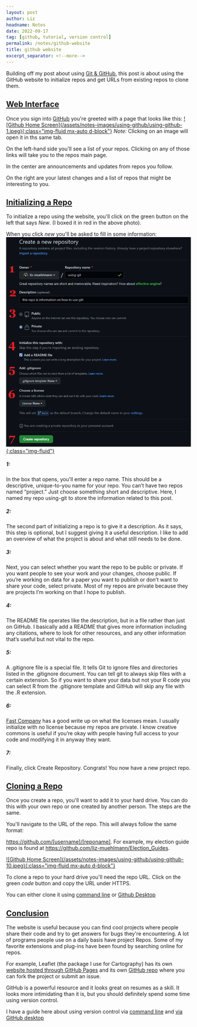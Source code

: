 ```yaml
---
layout: post
author: Liz
headname: Notes
date: 2022-09-17
tag: [github, tutorial, version control]
permalink: /notes/github-website
title: github website
excerpt_separator: <!--more-->
---
```


Building off my post about using <a href="https://liz-muehlmann.github.io/notes/git-github">Git & GitHub</a>, this post is about using the GitHub website to initialize repos and get URLs from existing repos to clone them. 

<!--more-->

<h2><u>Web Interface</u></h2>
Once you sign into <a href="https://github.com">GitHub</a> you're greeted with a page that looks like this:

<a href="../assets/notes-images/using-github/using-github-1.jpeg">
![Github Home Screen](/assets/notes-images/using-github/using-github-1.jpeg){:class="img-fluid mx-auto d-block"}</a>
<i>Note:</i> Clicking on an image will open it in ths same tab.

On the left-hand side you'll see a list of your repos. Clicking on any of those links will take you to the repos main page. 

In the center are announcements and updates from repos you follow. 

On the right are your latest changes and a list of repos that might be interesting to you. 

<h2><u>Initializing a Repo</u></h2>
To initialize a repo using the website, you'll click on the green button on the left that says <i>New</i>. (I boxed it in red in the above photo).

When you click <i>new</i> you'll be asked to fill in some information:
<a href="../assets/notes-images/using-github/using-github-2.jpeg">
![Repo Options](/assets/notes-images/using-github/using-github-2.jpeg){:class="img-fluid"}</a>

<h5>1:</h5>
In the box that opens, you'll enter a repo name. This should be a descriptive, unique-to-you name for your repo. You can’t have two repos named “project.” Just choose something short and descriptive. Here, I named my repo using-git to store the information related to this post. 

<h5>2:</h5>
The second part of initializing a repo is to give it a description. As it says, this step is optional, but I suggest giving it a useful description. I like to add an overview of what the project is about and what still needs to be done.

<h5>3:</h5>
Next, you can select whether you want the repo to be public or private. If you want people to see your work and your changes, choose public. If you’re working on data for a paper you want to publish or don’t want to share your code, select private. Most of my repos are private because they are projects I’m working on that I hope to publish. 

<h5>4:</h5>
The README file operates like the description, but in a file rather than just on GitHub. I basically add a README that gives more information including any citations, where to look for other resources, and any other information that’s useful but not vital to the repo.
 
<h5>5:</h5> 
A .gitignore file is a special file. It tells Git to ignore files and directories listed in the .gitignore document. You can tell git to always skip files with a certain extension. So if you want to share your data but not your R code you can select R from the .gitignore template and GitHub will skip any file with the .R extension.

<h5>6:</h5>
<a href="https://www.fastcompany.com/3014553/what-coders-should-know-about-copyright-licensing#:~:text=On%20GitHub%20the%20three%20main%20types%20of%20software%20licenses%20are%3A&text=It%20permits%20users%20to%20do,grants%20patent%20rights%20to%20users.">Fast Company</a> has a good write up on what the licenses mean. I usually initialize with no license because my repos are private. I know creative commons is useful if you’re okay with people having full access to your code and modifying it in anyway they want. 

<h5>7:</h5>
Finally, click Create Repository. Congrats! You now have a new project repo.

<h2><u>Cloning a Repo</u></h2>
Once you create a repo, you'll want to add it to your hard drive. You can do this with your own repo or one created by another person. The steps are the same. 

You'll navigate to the URL of the repo. This will always follow the same format:

https://github.com/[username]/[reponame]. For example, my election guide repo is found at <a href="https://github.com/liz-muehlmann/Election_Guides">https://github.com/liz-muehlmann/Election_Guides</a>.

<a href="../assets/notes-images/using-github/using-github-10.jpeg">
![Github Home Screen](/assets/notes-images/using-github/using-github-10.jpeg){:class="img-fluid mx-auto d-block"}</a>

To clone a repo to your hard drive you'll need the repo URL. Click on the green <i>code</i> button and copy the URL under HTTPS.

You can either clone it using <a href="./notes/_posts/2022-09-17-git-github.md">command line</a> or <a href="./notes/_posts/2022-09-18-github-desktop.md">Github Desktop</a>

<h2><u>Conclusion</u></h2>
The website is useful because you can find cool projects where people share their code and try to get answers for bugs they're encountering. A lot of programs people use on a daily basis have project Repos. Some of my favorite extensions and plug-ins have been found by searching online for repos. 

For example, Leaflet (the package I use for Cartography) has its own <a href="https://rstudio.github.io/leaflet/">website hosted through GitHub Pages</a> and its own <a href="https://github.com/rstudio/leaflet">GitHub repo</a> where you can fork the project or submit an issue.

GitHub is a powerful resource and it looks great on resumes as a skill. It looks more intimidating than it is, but you should definitely spend some time using version control. 

I have a guide here about using version control via <a href="https://liz-muehlmann.github.io/notes/git-github">command line</a> and <a href="https://liz-muehlmann.github.io/notes/github-desktop">via GitHub desktop</a>